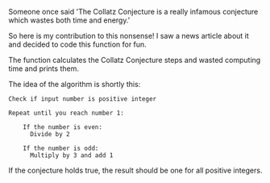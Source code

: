 Someone once said 'The Collatz Conjecture is a really infamous conjecture
which wastes both time and energy.'

So here is my contribution to this nonsense! I saw a news article about it and
decided to code this function for fun.

The function calculates the Collatz Conjecture steps and wasted computing
time and prints them.
    
The idea of the algorithm is shortly this:

    Check if input number is positive integer
  
    Repeat until you reach number 1:
  
        If the number is even:
          Divide by 2

        If the number is odd:
          Multiply by 3 and add 1
      
If the conjecture holds true, the result should be one for all positive integers.

